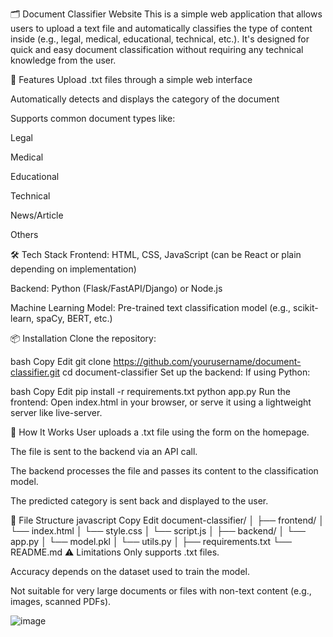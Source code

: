 🗂️ Document Classifier Website
This is a simple web application that allows users to upload a text file and automatically classifies the type of content inside (e.g., legal, medical, educational, technical, etc.). It's designed for quick and easy document classification without requiring any technical knowledge from the user.

🚀 Features
Upload .txt files through a simple web interface

Automatically detects and displays the category of the document

Supports common document types like:

Legal

Medical

Educational

Technical

News/Article

Others

🛠️ Tech Stack
Frontend: HTML, CSS, JavaScript (can be React or plain depending on implementation)

Backend: Python (Flask/FastAPI/Django) or Node.js

Machine Learning Model: Pre-trained text classification model (e.g., scikit-learn, spaCy, BERT, etc.)

📦 Installation
Clone the repository:

bash
Copy
Edit
git clone https://github.com/yourusername/document-classifier.git
cd document-classifier
Set up the backend:
If using Python:

bash
Copy
Edit
pip install -r requirements.txt
python app.py
Run the frontend:
Open index.html in your browser, or serve it using a lightweight server like live-server.

🧪 How It Works
User uploads a .txt file using the form on the homepage.

The file is sent to the backend via an API call.

The backend processes the file and passes its content to the classification model.

The predicted category is sent back and displayed to the user.

📁 File Structure
javascript
Copy
Edit
document-classifier/
│
├── frontend/
│   └── index.html
│   └── style.css
│   └── script.js
│
├── backend/
│   └── app.py
│   └── model.pkl
│   └── utils.py
│
├── requirements.txt
└── README.md
⚠️ Limitations
Only supports .txt files.

Accuracy depends on the dataset used to train the model.

Not suitable for very large documents or files with non-text content (e.g., images, scanned PDFs).

![image](https://github.com/user-attachments/assets/c4ac0218-d8ec-4fb2-bbfc-024cb947d287)
